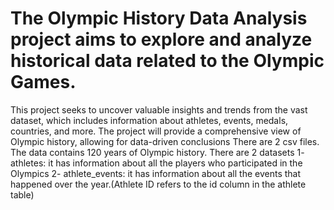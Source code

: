 # The Olympic History Data Analysis project aims to explore and analyze historical data related to the Olympic Games.

This project seeks to uncover valuable insights and trends from the vast dataset, which includes information about athletes, events, medals, countries, and more. The project will provide a comprehensive view of Olympic history, allowing for data-driven conclusions
There are 2 csv files. The data contains 120 years of Olympic history. There are 2 datasets 
1- athletes: it has information about all the players who participated in the Olympics
2- athlete_events: it has information about all the events that happened over the year.(Athlete ID refers to the id column in the athlete table)
